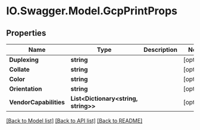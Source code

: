 # IO.Swagger.Model.GcpPrintProps
## Properties

Name | Type | Description | Notes
------------ | ------------- | ------------- | -------------
**Duplexing** | **string** |  | [optional] 
**Collate** | **string** |  | [optional] 
**Color** | **string** |  | [optional] 
**Orientation** | **string** |  | [optional] 
**VendorCapabilities** | **List&lt;Dictionary&lt;string, string&gt;&gt;** |  | [optional] 

[[Back to Model list]](../README.md#documentation-for-models) [[Back to API list]](../README.md#documentation-for-api-endpoints) [[Back to README]](../README.md)

